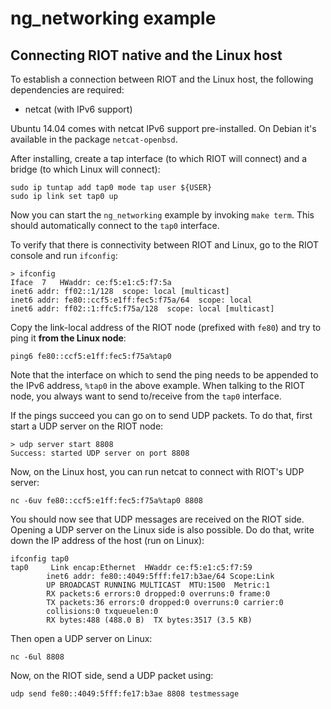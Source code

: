 # ng_networking example

## Connecting RIOT native and the Linux host

To establish a connection between RIOT and the Linux host, the following dependencies are required:

* netcat (with IPv6 support)

Ubuntu 14.04 comes with netcat IPv6 support pre-installed. On Debian it's available in the package `netcat-openbsd`.

After installing, create a tap interface (to which RIOT will connect) and a bridge (to which Linux will connect):

    sudo ip tuntap add tap0 mode tap user ${USER}
    sudo ip link set tap0 up

Now you can start the `ng_networking` example by invoking `make term`. This should automatically connect to the `tap0` interface.

To verify that there is connectivity between RIOT and Linux, go to the RIOT console and run `ifconfig`:

    > ifconfig
    Iface  7   HWaddr: ce:f5:e1:c5:f7:5a
    inet6 addr: ff02::1/128  scope: local [multicast]
    inet6 addr: fe80::ccf5:e1ff:fec5:f75a/64  scope: local
    inet6 addr: ff02::1:ffc5:f75a/128  scope: local [multicast]

Copy the link-local address of the RIOT node (prefixed with `fe80`) and try to ping it **from the Linux node**:

    ping6 fe80::ccf5:e1ff:fec5:f75a%tap0

Note that the interface on which to send the ping needs to be appended to the IPv6 address, `%tap0` in the above example. When talking to the RIOT node, you always want to send to/receive from the `tap0` interface.

If the pings succeed you can go on to send UDP packets. To do that, first start a UDP server on the RIOT node:

    > udp server start 8808
    Success: started UDP server on port 8808

Now, on the Linux host, you can run netcat to connect with RIOT's UDP server:

    nc -6uv fe80::ccf5:e1ff:fec5:f75a%tap0 8808

You should now see that UDP messages are received on the RIOT side. Opening a UDP server on the Linux side is also possible. Do do that, write down the IP address of the host (run on Linux):

    ifconfig tap0
    tap0     Link encap:Ethernet  HWaddr ce:f5:e1:c5:f7:59
            inet6 addr: fe80::4049:5fff:fe17:b3ae/64 Scope:Link
            UP BROADCAST RUNNING MULTICAST  MTU:1500  Metric:1
            RX packets:6 errors:0 dropped:0 overruns:0 frame:0
            TX packets:36 errors:0 dropped:0 overruns:0 carrier:0
            collisions:0 txqueuelen:0
            RX bytes:488 (488.0 B)  TX bytes:3517 (3.5 KB)

Then open a UDP server on Linux:

    nc -6ul 8808

Now, on the RIOT side, send a UDP packet using:

    udp send fe80::4049:5fff:fe17:b3ae 8808 testmessage
